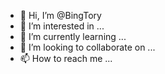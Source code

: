- 👋 Hi, I’m @BingTory
- 👀 I’m interested in ...
- 🌱 I’m currently learning ...
- 💞️ I’m looking to collaborate on ...
- 📫 How to reach me ...

<!---
BingTory/BingTory is a ✨ special ✨ repository because its `README.md` (this file) appears on your GitHub profile.
You can click the Preview link to take a look at your changes.
--->

